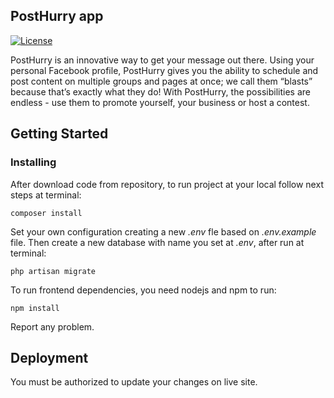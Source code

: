 ## PostHurry app

[![License](https://poser.pugx.org/laravel/framework/license.svg)](http://getposthurry.com/terms)

PostHurry is an innovative way to get your message out there. Using your personal Facebook profile,
PostHurry gives you the ability to schedule and post content on multiple groups and pages at once; we
call them “blasts” because that’s exactly what they do! With PostHurry, the possibilities are endless - use
them to promote yourself, your business or host a contest.

## Getting Started

### Installing

After download code from repository, to run project at your local follow next steps at terminal:

```
composer install
```

Set your own configuration creating a new _.env_ fle based on _.env.example_ file. Then create a new database with name
 you set at _.env_, after run at terminal:

 ```
 php artisan migrate
 ```
 
 To run frontend dependencies, you need nodejs and npm to run:
 
 ```
 npm install
 ```
 Report any problem.
 
## Deployment

You must be authorized to update your changes on live site. 
 
 